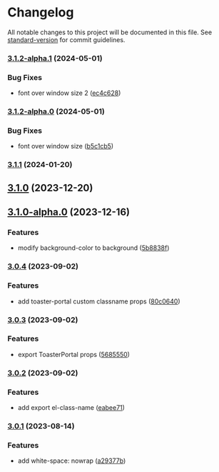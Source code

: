 # Changelog

All notable changes to this project will be documented in this file. See [standard-version](https://github.com/conventional-changelog/standard-version) for commit guidelines.

### [3.1.2-alpha.1](https://github.com/imagine10255/bear-react-toaster/compare/v3.1.2-alpha.0...v3.1.2-alpha.1) (2024-05-01)


### Bug Fixes

* font over window size 2 ([ec4c628](https://github.com/imagine10255/bear-react-toaster/commit/ec4c6281e02f250496b771ac94805fb355733be3))

### [3.1.2-alpha.0](https://github.com/imagine10255/bear-react-toaster/compare/v3.1.1...v3.1.2-alpha.0) (2024-05-01)


### Bug Fixes

* font over window size ([b5c1cb5](https://github.com/imagine10255/bear-react-toaster/commit/b5c1cb5a535c44fafe0f46997664e42eb372a100))

### [3.1.1](https://github.com/imagine10255/bear-react-toaster/compare/v3.1.0...v3.1.1) (2024-01-20)

## [3.1.0](https://github.com/imagine10255/bear-react-toaster/compare/v3.1.0-alpha.0...v3.1.0) (2023-12-20)

## [3.1.0-alpha.0](https://github.com/imagine10255/bear-react-toaster/compare/v3.0.4...v3.1.0-alpha.0) (2023-12-16)


### Features

* modify background-color to background ([5b8838f](https://github.com/imagine10255/bear-react-toaster/commit/5b8838f6871bb58d9d8650da29ecd68f80ce189d))

### [3.0.4](https://github.com/imagine10255/bear-react-toaster/compare/v3.0.3...v3.0.4) (2023-09-02)


### Features

* add toaster-portal custom classname props ([80c0640](https://github.com/imagine10255/bear-react-toaster/commit/80c0640df16817862e82953afef9241ec1603a15))

### [3.0.3](https://github.com/imagine10255/bear-react-toaster/compare/v3.0.2...v3.0.3) (2023-09-02)


### Features

* export ToasterPortal props ([5685550](https://github.com/imagine10255/bear-react-toaster/commit/5685550353d5be7a0e70638c64d9fc92e309b367))

### [3.0.2](https://github.com/imagine10255/bear-react-toaster/compare/v3.0.1...v3.0.2) (2023-09-02)


### Features

* add export el-class-name ([eabee71](https://github.com/imagine10255/bear-react-toaster/commit/eabee710868f2a3a1bcda14c2da9d45d691e98cc))

### [3.0.1](https://github.com/imagine10255/bear-react-toaster/compare/v3.0.0...v3.0.1) (2023-08-14)


### Features

* add white-space: nowrap ([a29377b](https://github.com/imagine10255/bear-react-toaster/commit/a29377b2b6aa038643e28abc515bab6c4dc6528f))
